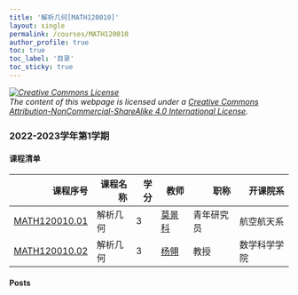 ```yaml
---
title: '解析几何[MATH120010]'
layout: single
permalink: /courses/MATH120010
author_profile: true
toc: true
toc_label: '目录'
toc_sticky: true
---
```



<div class='notice--warning'>
	<p><i><a rel='license' href='http://creativecommons.org/licenses/by-nc-sa/4.0/'><img alt='Creative Commons License' style='border-width:0' src='https://i.creativecommons.org/l/by-nc-sa/4.0/88x31.png' /></a><br /> The content of this webpage is licensed under a <a rel='license' href='http://creativecommons.org/licenses/by-nc-sa/4.0/'>Creative Commons Attribution-NonCommercial-ShareAlike 4.0 International License</a>.</i></p>
</div>

### 2022-2023学年第1学期


#### 课程清单

<div style='text-align: center;' id='MATH120010_2223F'> <table id='MATH120010_2223F_table'>
  <thead>
    <tr style="text-align: right;">
      <th>课程序号</th>
      <th>课程名称</th>
      <th>学分</th>
      <th>教师</th>
      <th>职称</th>
      <th>开课院系</th>
    </tr>
  </thead>
  <tbody>
    <tr>
      <td><a href='https://fdu-math.github.io/courses/class-id/MATH120010-01'>MATH120010.01</a></td>
      <td>解析几何</td>
      <td>3</td>
      <td><a href='https://fdu-math.github.io/teachers/莫景科'>莫景科</a></td>
      <td>青年研究员</td>
      <td>航空航天系</td>
    </tr>
    <tr>
      <td><a href='https://fdu-math.github.io/courses/class-id/MATH120010-02'>MATH120010.02</a></td>
      <td>解析几何</td>
      <td>3</td>
      <td><a href='https://fdu-math.github.io/teachers/杨翎'>杨翎</a></td>
      <td>教授</td>
      <td>数学科学学院</td>
    </tr>
  </tbody>
</table></div>

#### Posts